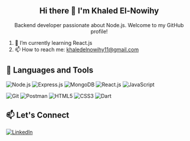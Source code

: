<h2 align="center">Hi there 👋 I'm Khaled El-Nowihy</h2>
<p align="center">Backend developer passionate about Node.js. Welcome to my GitHub profile!</p>

1. 🌱 I’m currently learning React.js
2. 📫 How to reach me: khaledelnowihy11@gmail.com

## 🚀 Languages and Tools

![Node.js](https://img.shields.io/badge/Node.js-339933?style=for-the-badge&logo=node.js&logoColor=white)
![Express.js](https://img.shields.io/badge/Express.js-000000?style=for-the-badge&logo=express&logoColor=white&style=for-the-badge&color=1A73E8)
![MongoDB](https://img.shields.io/badge/MongoDB-47A248?style=for-the-badge&logo=mongodb&logoColor=white)
![React.js](https://img.shields.io/badge/React.js-61DAFB?style=for-the-badge&logo=react&logoColor=white)
![JavaScript](https://img.shields.io/badge/JavaScript-F7DF1E?style=for-the-badge&logo=javascript&logoColor=black)

![Git](https://img.shields.io/badge/Git-F05032?style=for-the-badge&logo=git&logoColor=white)
![Postman](https://img.shields.io/badge/Postman-FF6C37?style=for-the-badge&logo=postman&logoColor=white)
![HTML5](https://img.shields.io/badge/HTML5-E34F26?style=for-the-badge&logo=html5&logoColor=white)
![CSS3](https://img.shields.io/badge/CSS3-1572B6?style=for-the-badge&logo=css3&logoColor=white)
![Dart](https://img.shields.io/badge/Dart-0175C2?style=for-the-badge&logo=dart&logoColor=white)

## 📫 Let's Connect

[<img src="https://img.icons8.com/color/48/000000/linkedin-circled.png" alt="LinkedIn" />](https://www.linkedin.com/in/khaled-elnowihy-ab6b92241/)
